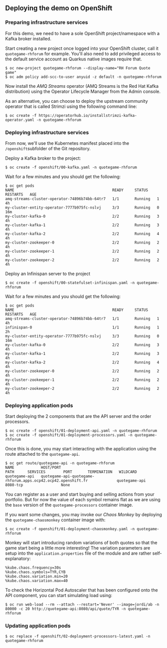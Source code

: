 
## Deploying the demo on OpenShift

### Preparing infrastructure services

For this demo, we need to have a sole OpenShift project/namespace with a Kafka broker installed.

Start creating a new project once logged into your OpenShift cluster, call it `quotegame-rhforum` for example. You'll also need to add privileged access to the default service account as Quarkus native images require that.

```
$ oc new-project quotegame-rhforum --display-name="RH Forum Quote game"
$ oc adm policy add-scc-to-user anyuid -z default -n quotegame-rhforum 
```

Now install the *AMQ Streams* operator (AMQ Streams is the Red Hat Kafka distribution) using the Operator Lifecycle Manager from the Admin console.

As an alternative, you can choose to deploy the upstream community operator that is called Strimzi using the following command line:

```
$ oc create -f https://operatorhub.io/installstrimzi-kafka-operator.yaml -n quotegame-rhforum
```

### Deploying infrastructure services

From now, we'll use the Kubernetes manifest placed into the `/openshift`subfolder of the Git repository.

Deploy a Kafka broker to the project:

```
$ oc create -f openshift/00-kafka.yaml -n quotegame-rhforum
```

Wait for a few minutes and you should get the following:

```
$ oc get pods
NAME                                            READY     STATUS    RESTARTS   AGE
amq-streams-cluster-operator-74896b74bb-64tr7   1/1       Running   1          4h
my-cluster-entity-operator-7777b975fc-nslvj     3/3       Running   0          16m
my-cluster-kafka-0                              2/2       Running   3          4h
my-cluster-kafka-1                              2/2       Running   3          4h
my-cluster-kafka-2                              2/2       Running   4          4h
my-cluster-zookeeper-0                          2/2       Running   2          4h
my-cluster-zookeeper-1                          2/2       Running   2          4h
my-cluster-zookeeper-2                          2/2       Running   2          4h
```

Deploy an Infinispan server to the project

```
$ oc create -f openshift/00-statefulset-infinispan.yaml -n quotegame-rhforum
```

Wait for a few minutes and you should get the following:

```
$ oc get pods
NAME                                            READY     STATUS    RESTARTS   AGE
amq-streams-cluster-operator-74896b74bb-64tr7   1/1       Running   1          4h
infinispan-0                                    1/1       Running   1          2h
my-cluster-entity-operator-7777b975fc-nslvj     3/3       Running   0          16m
my-cluster-kafka-0                              2/2       Running   3          4h
my-cluster-kafka-1                              2/2       Running   3          4h
my-cluster-kafka-2                              2/2       Running   4          4h
my-cluster-zookeeper-0                          2/2       Running   2          4h
my-cluster-zookeeper-1                          2/2       Running   2          4h
my-cluster-zookeeper-2                          2/2       Running   2          4h
```

### Deploying application pods

Start deploying the 2 components that are the API server and the order processors.

```
$ oc create -f openshift/01-deployment-api.yaml -n quotegame-rhforum
$ oc create -f openshift/01-deployment-processors.yaml -n quotegame-rhforum
```

Once this is done, you may start interacting with the application using the route attached to the `quotegame-api`. 

```
$ oc get route/quotegame-api -n quotegame-rhforum
NAME            HOST/PORT                                                       PATH      SERVICES        PORT       TERMINATION   WILDCARD
quotegame-api   quotegame-api-quotegame-rhforum.apps.ocp42.ocp42.openshift.fr             quotegame-api   8080-tcp                 None
```

You can register as a user and start buying and selling actions from your portfolio. But for now the value of each symbol remains flat as we are using the `base` version of the `quotegame-processors` container image.

If you want some changes, you may invoke our *Chaos Monkey* by deploying the `quotegame-chaosmonkey` container image with:

```
$ oc create -f openshift/01-deployment-chaosmonkey.yaml -n quotegame-rhforum
```

Monkey will start introducing random variations of both quotes so that the game start being a little more interesting! The variation parameters are setup into the `application.properties` file of the module and are rather self-explanatory:

```
%kube.chaos.frequency=30s
%kube.chaos.symbols=TYR,CYB
%kube.chaos.variation.min=20
%kube.chaos.variation.max=40
```

To check the Horizontal Pod Autoscaler that has been configured onto the API component, you can start simulating load using:

```
$ oc run web-load --rm --attach --restart='Never' --image=jordi/ab -n 80000 -c 20 http://quotegame-api:8080/api/quote/TYR -n quotegame-rhforum
```


### Updating application pods

```
$ oc replace -f openshift/02-deployment-processors-latest.yaml -n quotegame-rhforum
```